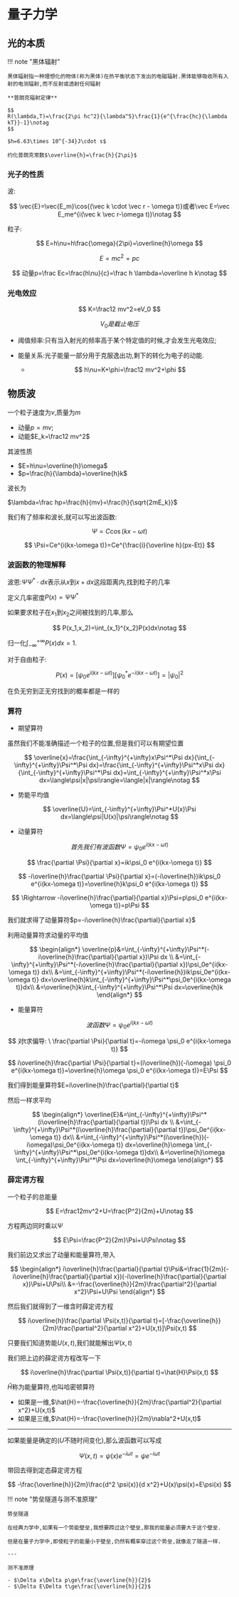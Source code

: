 
# 量子力学

## 光的本质

!!! note "黑体辐射"

    黑体辐射指一种理想化的物体(称为黑体)在热平衡状态下发出的电磁辐射.黑体能够吸收所有入射的电测辐射,而不反射或透射任何辐射

    **普朗克辐射定律**

    $$
    R(\lambda,T)=\frac{2\pi hc^2}{\lambda^5}\frac{1}{e^{\frac{hc}{\lambda kT}}-1}\notag
    $$

    $h=6.63\times 10^{-34}J\cdot s$

    约化普朗克常数$\overline{h}=\frac{h}{2\pi}$

### 光子的性质

波:

$$
\vec{E}=\vec{E_m}\cos{(\vec k \cdot \vec r - \omega t)}或者\vec E=\vec E_me^{i(\vec k \vec r-\omega t)}\notag
$$

粒子:

$$
E=h\nu=h\frac{\omega}{2\pi}=\overline{h}\omega
$$

$$
E=mc^2=pc
$$

$$
动量p=\frac Ec=\frac{h\nu}{c}=\frac h \lambda=\overline h k\notag
$$

### 光电效应

$$
K=\frac12 mv^2=eV_0
$$

$$
V_0是截止电压
$$

- 阈值频率:只有当入射光的频率高于某个特定值的时候,才会发生光电效应;

- 能量关系:光子能量一部分用于克服逸出功,剩下的转化为电子的动能.

  - $$
    h\nu=K+\phi=\frac12 mv^2+\phi
    $$

## 物质波

一个粒子速度为$v$,质量为$m$

- 动量$p=mv$;
- 动能$E_k=\frac12 mv^2$

其波性质

- $E=h\nu=\overline{h}\omega$
- $p=\frac{h}{\lambda}=\overline{h}k$

波长为

$\lambda=\frac hp=\frac{h}{mv}=\frac{h}{\sqrt{2mE_k}}$

我们有了频率和波长,就可以写出波函数:

$$
\Psi=C\cos{(kx-\omega t)}
$$

$$
\Psi=Ce^{i(kx-\omega t)}=Ce^{\frac{i}{\overline h}(px-Et)}
$$

### 波函数的物理解释

波恩:$\Psi\Psi^*\cdot dx$表示从$x$到$x+dx$这段距离内,找到粒子的几率

定义几率密度$P(x)=\Psi\Psi^*$

如果要求粒子在$x_1$到$x_2$之间被找到的几率,那么

$$
P(x_1,x_2)=\int_{x_1}^{x_2}P(x)dx\notag
$$

归一化$\int_{-\infty}^{+\infty}P(x)dx=1$.

对于自由粒子:

$$
P(x)=[\psi_0e^{i(kx-\omega t)}][\psi_0^*e^{-i(kx-\omega t)}]=|\psi_0|^2
$$

在负无穷到正无穷找到的概率都是一样的

### 算符

- 期望算符

虽然我们不能准确描述一个粒子的位置,但是我们可以有期望位置

$$
\overline{x}=\frac{\int_{-\infty}^{+\infty}x\Psi^*\Psi dx}{\int_{-\infty}^{+\infty}\Psi^*\Psi dx}=\frac{\int_{-\infty}^{+\infty}\Psi^*x\Psi dx}{\int_{-\infty}^{+\infty}\Psi^*\Psi dx}=\int_{-\infty}^{+\infty}\Psi^*x\Psi dx=\langle\psi|x|\psi\rangle=\langle|x|\rangle\notag
$$

- 势能平均值

$$
\overline{U}=\int_{-\infty}^{+\infty}\Psi^*U(x)\Psi dx=\langle\psi|U(x)|\psi\rangle\notag
$$

- 动量算符

$$
首先我们有波函数\Psi=\psi_0 e^{i(kx-\omega t)}
$$

$$
\frac{\partial \Psi}{\partial x}=ik\psi_0 e^{i(kx-\omega t)}
$$

$$
-i\overline{h}\frac{\partial \Psi}{\partial x}=(-i\overline{h})ik\psi_0 e^{i(kx-\omega t)}=\overline{h}k\psi_0 e^{i(kx-\omega t)}
$$

$$
\Rightarrow -i\overline{h}\frac{\partial}{\partial x}\Psi=p\psi_0 e^{i(kx-\omega t)}=p\Psi
$$

我们就求得了动量算符$p=-i\overline{h}\frac{\partial}{\partial x}$

利用动量算符求动量的平均值

$$
\begin{align*}
\overline{p}&=\int_{-\infty}^{+\infty}\Psi^*(-i\overline{h}\frac{\partial}{\partial x})\Psi dx \\
&=\int_{-\infty}^{+\infty}\Psi^*(-i\overline{h}\frac{\partial}{\partial x})\psi_0e^{i(kx-\omega t)} dx\\
&=\int_{-\infty}^{+\infty}\Psi^*(-i\overline{h})ik\psi_0e^{i(kx-\omega t)} dx=\overline{h}k\int_{-\infty}^{+\infty}\Psi^*\psi_0e^{i(kx-\omega t)}dx\\
&=\overline{h}k\int_{-\infty}^{+\infty}\Psi^*\Psi dx=\overline{h}k
\end{align*}
$$

- 能量算符

$$
波函数\Psi=\psi_0 e^{i(kx-\omega t)}
$$

$$
对t求偏导: \ \frac{\partial \Psi}{\partial t}=-i\omega \psi_0 e^{i(kx-\omega t)}
$$

$$
i\overline{h}\frac{\partial \Psi}{\partial t}=(i\overline{h})(-i\omega) \psi_0 e^{i(kx-\omega t)}=\overline{h}\omega \psi_0 e^{i(kx-\omega t)}=E\Psi
$$

我们得到能量算符$E=i\overline{h}\frac{\partial}{\partial t}$

然后一样求平均

$$
\begin{align*}
\overline{E}&=\int_{-\infty}^{+\infty}\Psi^*(i\overline{h}\frac{\partial}{\partial t})\Psi dx \\
&=\int_{-\infty}^{+\infty}\Psi^*(i\overline{h}\frac{\partial}{\partial t})\psi_0e^{i(kx-\omega t)} dx\\
&=\int_{-\infty}^{+\infty}\Psi^*(i\overline{h})(-i\omega)\psi_0e^{i(kx-\omega t)} dx=\overline{h}\omega \int_{-\infty}^{+\infty}\Psi^*\psi_0e^{i(kx-\omega t)}dx\\
&=\overline{h}\omega \int_{-\infty}^{+\infty}\Psi^*\Psi dx=\overline{h}\omega
\end{align*}
$$

### 薛定谔方程

一个粒子的总能量

$$
E=\frac12mv^2+U=\frac{P^2}{2m}+U\notag
$$

方程两边同时乘以$\Psi$

$$
E\Psi=\frac{P^2}{2m}\Psi+U\Psi\notag
$$

我们前边又求出了动量和能量算符,带入

$$
\begin{align*}
i\overline{h}\frac{\partial}{\partial t}\Psi&=\frac{1}{2m}(-i\overline{h}\frac{\partial}{\partial x})(-i\overline{h}\frac{\partial}{\partial x})\Psi+U\Psi\\
&=-\frac{\overline{h}}{2m}\frac{\partial^2}{\partial x^2}\Psi+U\Psi
\end{align*}
$$

然后我们就得到了一维含时薛定谔方程

$$
i\overline{h}\frac{\partial \Psi(x,t)}{\partial t}=[-\frac{\overline{h}}{2m}\frac{\partial^2}{\partial x^2}+U(x,t)]\Psi(x,t)
$$

只要我们知道势能$U(x,t)$,我们就能解出$\Psi(x,t)$

我们把上边的薛定谔方程改写一下

$$
i\overline{h}\frac{\partial \Psi(x,t)}{\partial t}=\hat{H}\Psi(x,t)
$$

$\hat{H}$称为能量算符,也叫哈密顿算符

- 如果是一维,$\hat{H}=-\frac{\overline{h}}{2m}\frac{\partial^2}{\partial x^2}+U(x,t)$
- 如果是三维,$\hat{H}=-\frac{\overline{h}}{2m}\nabla^2+U(x,t)$

---

如果能量是确定的($U$不随时间变化),那么波函数可以写成

$$
\Psi(x,t)=\psi(x)e^{-i\omega t}=\psi e^{-i\omega t}
$$

带回去得到定态薛定谔方程

$$
-\frac{\overline{h}}{2m}\frac{d^2 \psi(x)}{d x^2}+U(x)\psi(x)=E\psi(x)
$$

!!! note "势垒隧道与测不准原理"

    势垒隧道

    在经典力学中,如果有一个势能壁垒,我想要跨过这个壁垒,那我的能量必须要大于这个壁垒.

    但是在量子力学中,即使粒子的能量小于壁垒,仍然有概率穿过这个势垒,就像走了隧道一样.

    ---

    测不准原理

    - $\Delta x\Delta p\ge\frac{\overline{h}}{2}$
    - $\Delta E\Delta t\ge\frac{\overline{h}}{2}$
